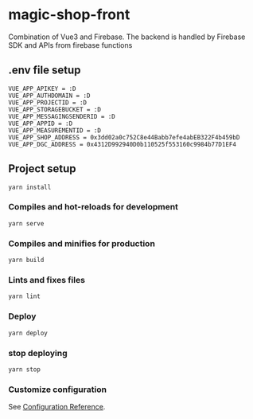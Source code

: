 # magic-shop-front

Combination of Vue3 and Firebase. The backend is handled by Firebase SDK and APIs from firebase functions

## .env file setup
```
VUE_APP_APIKEY = :D
VUE_APP_AUTHDOMAIN = :D
VUE_APP_PROJECTID = :D
VUE_APP_STORAGEBUCKET = :D
VUE_APP_MESSAGINGSENDERID = :D
VUE_APP_APPID = :D
VUE_APP_MEASUREMENTID = :D
VUE_APP_SHOP_ADDRESS = 0x3dd02a0c752C8e44Babb7efe4abEB322F4b459bD
VUE_APP_DGC_ADDRESS = 0x4312D992940D0b110525f553160c9984b77D1EF4
```

## Project setup
```
yarn install
```

### Compiles and hot-reloads for development
```
yarn serve
```

### Compiles and minifies for production
```
yarn build
```

### Lints and fixes files
```
yarn lint
```

### Deploy
```
yarn deploy
```

### stop deploying
```
yarn stop
```

### Customize configuration
See [Configuration Reference](https://cli.vuejs.org/config/).
